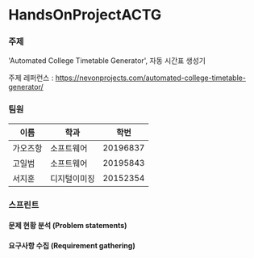 # HandsOnProjectACTG

### 주제
'Automated College Timetable Generator', 자동 시간표 생성기

주제 레퍼런스 : https://nevonprojects.com/automated-college-timetable-generator/
### 팀원
|이름|학과|학번|
|------|---|---|
|가오즈항|소프트웨어|20196837|
|고일범|소프트웨어|20195843|
|서지훈|디지털이미징|20152354|

### 스프린트

#### 문제 현황 분석 (Problem statements)

#### 요구사항 수집 (Requirement gathering)
